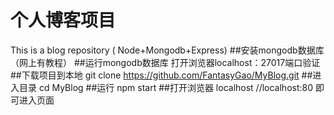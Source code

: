 # 个人博客项目
This is a blog repository ( Node+Mongodb+Express)
 ##安装mongodb数据库（网上有教程）
 ##运行mongodb数据库
 打开浏览器localhost：27017端口验证
 ##下载项目到本地
 git clone  https://github.com/FantasyGao/MyBlog.git
 ##进入目录
 cd MyBlog
 ##运行
 npm start
 ##打开浏览器
 localhost //localhost:80  即可进入页面
